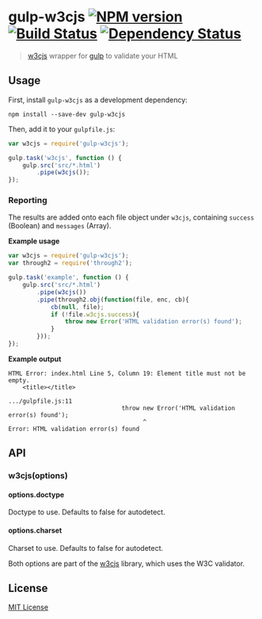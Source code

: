 # gulp-w3cjs [![NPM version][npm-image]][npm-url] [![Build Status][travis-image]][travis-url] [![Dependency Status][depstat-image]][depstat-url]

> [w3cjs](https://github.com/thomasdavis/w3cjs) wrapper for [gulp](https://github.com/wearefractal/gulp) to validate your HTML

## Usage

First, install `gulp-w3cjs` as a development dependency:

```shell
npm install --save-dev gulp-w3cjs
```

Then, add it to your `gulpfile.js`:

```javascript
var w3cjs = require('gulp-w3cjs');

gulp.task('w3cjs', function () {
	gulp.src('src/*.html')
		.pipe(w3cjs());
});
```

### Reporting

The results are added onto each file object under `w3cjs`, containing `success` (Boolean) and `messages` (Array). 

**Example usage**

```javascript
var w3cjs = require('gulp-w3cjs');
var through2 = require('through2');

gulp.task('example', function () {
	gulp.src('src/*.html')
		.pipe(w3cjs())
		.pipe(through2.obj(function(file, enc, cb){
			cb(null, file);
			if (!file.w3cjs.success){
				throw new Error('HTML validation error(s) found');
			}
		}));
});
```

**Example output**

```shell
HTML Error: index.html Line 5, Column 19: Element title must not be empty.
    <title></title>

.../gulpfile.js:11
                                throw new Error('HTML validation error(s) found');
                                      ^
Error: HTML validation error(s) found
```

## API

### w3cjs(options)

#### options.doctype

Doctype to use. Defaults to false for autodetect.

#### options.charset

Charset to use. Defaults to false for autodetect.

Both options are part of the [w3cjs](https://github.com/thomasdavis/w3cjs) library, which uses the W3C validator.

## License

[MIT License](http://en.wikipedia.org/wiki/MIT_License)

[npm-url]: https://npmjs.org/package/gulp-w3cjs
[npm-image]: https://badge.fury.io/js/gulp-w3cjs.png

[travis-url]: http://travis-ci.org/callumacrae/gulp-w3cjs
[travis-image]: https://secure.travis-ci.org/callumacrae/gulp-w3cjs.png?branch=master

[depstat-url]: https://david-dm.org/callumacrae/gulp-w3cjs
[depstat-image]: https://david-dm.org/callumacrae/gulp-w3cjs.png

